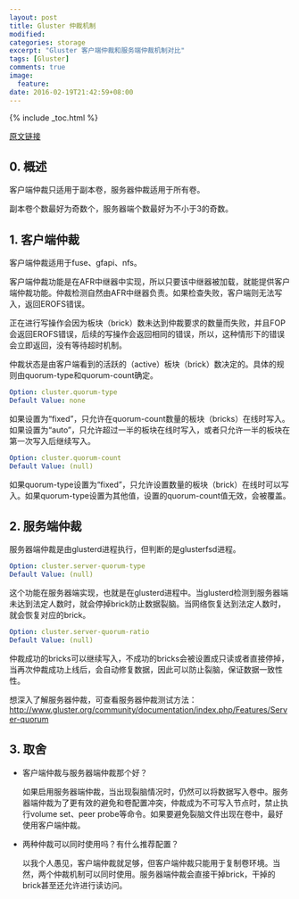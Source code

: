 ```yaml
---
layout: post
title: Gluster 仲裁机制
modified:
categories: storage
excerpt: "Gluster 客户端仲裁和服务端仲裁机制对比"
tags: [Gluster]
comments: true
image:
  feature:
date: 2016-02-19T21:42:59+08:00
---
```


{% include _toc.html %}

[原文链接](http://dangzhiqiang.blog.51cto.com/7961271/1702214)

## 0. 概述

客户端仲裁只适用于副本卷，服务器仲裁适用于所有卷。

副本卷个数最好为奇数个，服务器端个数最好为不小于3的奇数。

## 1. 客户端仲裁

客户端仲裁适用于fuse、gfapi、nfs。

客户端仲裁功能是在AFR中继器中实现，所以只要该中继器被加载，就能提供客户端仲裁功能。仲裁检测自然由AFR中继器负责。如果检查失败，客户端则无法写入，返回EROFS错误。

正在进行写操作会因为板块（brick）数未达到仲裁要求的数量而失败，并且FOP会返回EROFS错误，后续的写操作会返回相同的错误，所以，这种情形下的错误会立即返回，没有等待超时机制。

仲裁状态是由客户端看到的活跃的（active）板块（brick）数决定的。具体的规则由quorum-type和quorum-count确定。

~~~ yaml
Option: cluster.quorum-type
Default Value: none
~~~

如果设置为“fixed”，只允许在quorum-count数量的板块（bricks）在线时写入。如果设置为“auto”，只允许超过一半的板块在线时写入，或者只允许一半的板块在第一次写入后继续写入。

~~~ yaml
Option: cluster.quorum-count
Default Value: (null)
~~~

如果quorum-type设置为“fixed”，只允许设置数量的板块（brick）在线时可以写入。如果quorum-type设置为其他值，设置的quorum-count值无效，会被覆盖。


## 2. 服务端仲裁

服务器端仲裁是由glusterd进程执行，但判断的是glusterfsd进程。

~~~ yaml
Option: cluster.server-quorum-type
Default Value: (null)
~~~

这个功能在服务器端实现，也就是在glusterd进程中。当glusterd检测到服务器端未达到法定人数时，就会停掉brick防止数据裂脑。当网络恢复达到法定人数时，就会恢复对应的brick。

~~~ yaml
Option: cluster.server-quorum-ratio
Default Value: (null)
~~~

仲裁成功的bricks可以继续写入，不成功的bricks会被设置成只读或者直接停掉，当再次仲裁成功上线后，会自动修复数据，因此可以防止裂脑，保证数据一致性性。

想深入了解服务器仲裁，可查看服务器仲裁测试方法：http://www.gluster.org/community/documentation/index.php/Features/Server-quorum

## 3. 取舍

* 客户端仲裁与服务器端仲裁那个好？
  
  如果启用服务器端仲裁，当出现裂脑情况时，仍然可以将数据写入卷中。服务器端仲裁为了更有效的避免和卷配置冲突，仲裁成为不可写入节点时，禁止执行volume set、peer probe等命令。如果要避免裂脑文件出现在卷中，最好使用客户端仲裁。
  
* 两种仲裁可以同时使用吗？有什么推荐配置？
  
  以我个人愚见，客户端仲裁就足够，但客户端仲裁只能用于复制卷环境。当然，两个仲裁机制可以同时使用。服务器端仲裁会直接干掉brick，干掉的brick甚至还允许进行读访问。